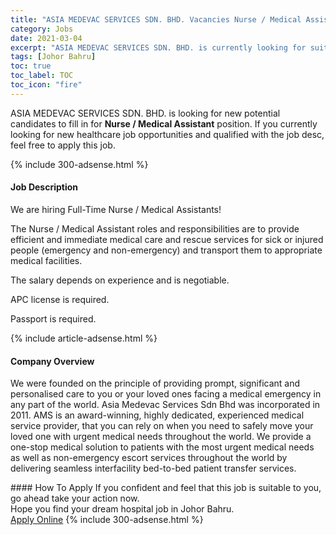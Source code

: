 ```yaml
---
title: "ASIA MEDEVAC SERVICES SDN. BHD. Vacancies Nurse / Medical Assistant" 
category: Jobs 
date: 2021-03-04 
excerpt: "ASIA MEDEVAC SERVICES SDN. BHD. is currently looking for suitable person to fill in the Nurse / Medical Assistant which positioned at Johor Bahru" 
tags: [Johor Bahru] 
toc: true 
toc_label: TOC 
toc_icon: "fire" 
--- 
```


<p>ASIA MEDEVAC SERVICES SDN. BHD. is looking for new potential candidates to fill in for <b>Nurse / Medical Assistant</b> position. If you currently looking for new healthcare job opportunities and qualified with the job desc, feel free to apply this job.
</p>{% include 300-adsense.html %} 
<div><div><h4>Job Description</h4></div><div><div><span><div><p>We are hiring Full-Time Nurse / Medical Assistants!</p><p>The Nurse / Medical Assistant roles and responsibilities are to provide efficient and immediate medical care and rescue services for sick or injured people (emergency and non-emergency) and transport them to appropriate medical facilities.</p><p>The salary depends on experience and is negotiable.</p><p>APC license is required.</p><p>Passport is required.</p></div></span></div></div></div> 
{% include article-adsense.html %} 
<div><div><h4>Company Overview</h4></div><div><div><span><div><p>We were founded on the principle of providing prompt, significant and personalised care to you or your loved ones facing a medical emergency in any part of the world. Asia Medevac Services Sdn Bhd was incorporated in 2011. AMS is an award-winning, highly dedicated, experienced medical service provider, that you can rely on when you need to safely move your loved one with urgent medical needs throughout the world. We provide a one-stop medical solution to patients with the most urgent medical needs as well as non-emergency escort services throughout the world by delivering seamless interfacility bed-to-bed patient transfer services.</p></div></span></div></div></div> 
#### How To Apply 
If you confident and feel that this job is suitable to you, go ahead take your action now. <br/> 
Hope you find your dream hospital job in Johor Bahru. <br/> 
<a href="https://www.jobstreet.com.my/en/job/nurse-medical-assistant-4497413?jobId=jobstreet-my-job-4497413" class="btn btn--warning" target="_blank" rel="nofollow noopenner">Apply Online</a> 
{% include 300-adsense.html %} 